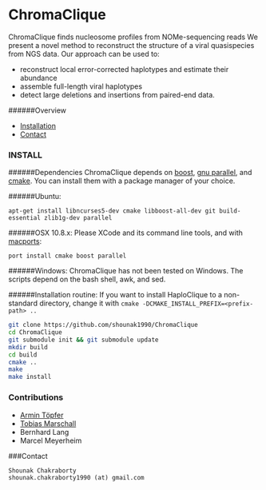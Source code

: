 # ChromaClique

ChromaClique finds nucleosome profiles from NOMe-sequencing reads
We present a novel method to reconstruct the structure of a viral quasispecies from NGS data.
Our approach can be used to:
 - reconstruct local error-corrected haplotypes and estimate their abundance
 - assemble full-length viral haplotypes
 - detect large deletions and insertions from paired-end data.


######Overview
 - [Installation](https://github.com/shounak1990/ChromaClique/master/README.md#install)
 - [Contact](https://github.com/shounak1990/ChromaClique/master/README.md#contact)

### INSTALL
######Dependencies
ChromaClique depends on [boost](http://www.boost.org/), [gnu parallel](http://www.gnu.org/software/parallel/), and [cmake](http://www.cmake.org/). You can install them with a package manager of your choice.

######Ubuntu:  
```
apt-get install libncurses5-dev cmake libboost-all-dev git build-essential zlib1g-dev parallel
```

######OSX 10.8.x:
Please XCode and its command line tools, and with [macports](http://www.macports.org/):
```
port install cmake boost parallel
```

######Windows:
ChromaClique has not been tested on Windows. The scripts depend on the bash shell, awk, and sed.  

######Installation routine:
If you want to install HaploClique to a non-standard directory, change it with `cmake -DCMAKE_INSTALL_PREFIX=<prefix-path> ..`
```bash
git clone https://github.com/shounak1990/ChromaClique
cd ChromaClique
git submodule init && git submodule update
mkdir build
cd build
cmake ..
make
make install
```

### Contributions
 - [Armin Töpfer](http://www.armintoepfer.com)  
 - [Tobias Marschall](https://bioinf.mpi-inf.mpg.de/homepage/index.php?&account=marschal)
 - Bernhard Lang
 - Marcel Meyerheim
 
###Contact
```
Shounak Chakraborty
shounak.chakraborty1990 (at) gmail.com
```
